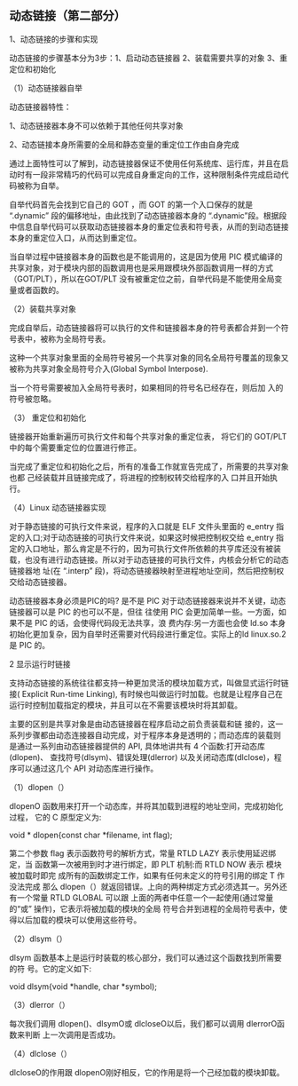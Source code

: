 ## 									动态链接（第二部分）

1、动态链接的步骤和实现

动态链接的步骤基本分为3步：1、启动动态链接器 2、装载需要共享的对象 3、重定位和初始化

（1）动态链接器自举

动态链接器特性：

1、动态链接器本身不可以依赖于其他任何共享对象

2、动态链接本身所需要的全局和静态变量的重定位工作由自身完成

通过上面特性可以了解到，动态链接器保证不使用任何系统库、运行库，并且在启动时有一段非常精巧的代码可以完成自身重定向的工作，这种限制条件完成启动代码被称为自举。

自举代码首先会找到它自己的 GOT ，而 GOT 的第一个入口保存的就是 “.dynamic” 段的偏移地址，由此找到了动态链接器本身的 “.dynamic”段。根据段中信息自举代码可以获取动态链接器本身的重定位表和符号表，从而的到动态链接本身的重定位入口，从而达到重定位。

当自举过程中链接器本身的函数也是不能调用的，这是因为使用 PIC 模式编译的共享对象，对于模块内部的函数调用也是采用跟模块外部函数调用一样的方式（GOT/PLT），所以在GOT/PLT 没有被重定位之前，自举代码是不能使用全局变量或者函数的。

（2）装载共享对象

完成自举后，动态链接器将可以执行的文件和链接器本身的符号表都合并到一个符号表中，被称为全局符号表。

这种一个共享对象里面的全局符号被另一个共享对象的同名全局符号覆盖的现象又被称为共享对象全局符号介入(Global Symbol Interpose).

当一个符号需要被加入全局符号表时，如果相同的符号名已经存在，则后加 入的符号被忽略。

（3） 重定位和初始化

链接器开始重新遍历可执行文件和每个共享对象的重定位表， 将它们的 GOT/PLT 中的每个需要重定位的位置进行修正。

当完成了重定位和初始化之后，所有的准备工作就宣告完成了，所需要的共享对象也都 己经装载并且链接完成了，将进程的控制权转交给程序的入 口并且开始执行。

（4）Linux 动态链接器实现

对于静态链接的可执行文件来说，程序的入口就是 ELF 文件头里面的 e_entry 指定的入口;对于动态链接的可执行文件来说，如果这时候把控制权交给 e_entry 指定的入口地址，那么肯定是不行的，因为可执行文件所依赖的共亨库还没有被装 载，也没有进行动态链接。所以对于动态链接的可执行文件，内核会分析它的动态链接器地 址(在 “.interp” 段)，将动态链接器映射至进程地址空间，然后把控制权交给动态链接器。

动态链接器本身必须是PIC的吗?
 是不是 PIC 对于动态链接器来说并不关键，动态链接器可以是 PIC 的也可以不是，但往 往使用 PIC 会更加简单一些。一方面，如果不是 PIC 的话，会使得代码段无法共享，浪 费内存:另一方面也会使 ld.so 本身初始化更加复杂，因为自举时还需要对代码段进行重定位。实际上的ld linux.so.2 是 PIC 的。

2 显示运行时链接

支持动态链接的系统往往都支持一种更加灵活的模块加载方式，叫做显式运行时链接( Explicit Run-time Linking), 有时候也叫做运行时加载。也就是让程序自己在运行时控制加载指定的模块，并且可以在不需要该模块时将其卸载。

主要的区别是共享对象是由动态链接器在程序启动之前负责装载和链 接的，这一系列步骤都由动态连接器自动完成，对于程序本身是透明的；而动态库的装载则 是通过一系列由动态链接器提供的 API, 具体地讲共有 4 个函数:打开动态库(dlopen)、 查找符号(dlsym)、错误处理(dlerror) 以及关闭动态库(dlclose)，程序可以通过这几个 API 对动态库进行操作。

（1）dlopen（）

dlopenO 函数用来打开一个动态库，并将其加载到进程的地址空间，完成初始化过程， 它的 C 原型定义为:

void * dlopen{const char *filename, int flag);

第二个参数 flag 表示函数符号的解析方式，常量 RTLD LAZY 表示使用延迟绑定，当 函数第一次被用到时才进行绑定，即 PLT 机制:而 RTLD NOW 表示 模块被加载时即完 成所有的函数绑定工作，如果有任何未定义的符号引用的绑定 T 作没法完成 那么 dlopen（）就返回错误。上向的两种绑定方式必须选其一。另外还有一个常量 RTLD GLOBAL 可以跟 上面的两者中任意一个一起使用(通过常量的“或” 操作)，它表示将被加载的模块的全局 符号合并到进程的全局符号表中，使得以后加载的模块可以使用这些符号。

（2）dlsym（）

dlsym 函数基本上是运行时装载的核心部分，我们可以通过这个函数找到所需要的符 号。它的定义如下:

void dlsym{void *handle, char *symbol);

（3）dlerror（）

每次我们调用 dlopen()、dlsymO或 dlcloseO以后，我们都可以调用 dlerrorO函数来判断 上一次调用是否成功。

（4）dlclose（）

dlcloseO的作用跟 dlopenO刚好相反，它的作用是将一个己经加载的模块卸载。